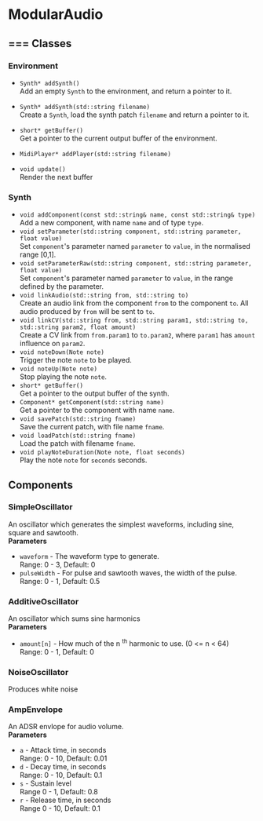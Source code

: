# ModularAudio
===
Classes
---
### Environment
- `Synth* addSynth()`  
Add an empty `Synth` to the environment, and return a pointer to it.  
- `Synth* addSynth(std::string filename)`  
Create a `Synth`, load the synth patch `filename` and return a pointer to it.  
- `short* getBuffer()`  
Get a pointer to the current output buffer of the environment.  
- `MidiPlayer* addPlayer(std::string filename)`  

- `void update()`  
Render the next buffer
### Synth
- `void addComponent(const std::string& name, const std::string& type)`  
Add a new component, with name `name` and of type `type`.  
- `void setParameter(std::string component, std::string parameter, float value)`  
Set `component`'s parameter named `parameter` to `value`, in the normalised range [0,1].  
- `void setParameterRaw(std::string component, std::string parameter, float value)`  
Set `component`'s parameter named `parameter` to `value`, in the range defined by the parameter.    
- `void linkAudio(std::string from, std::string to)`  
Create an audio link from the component `from` to the component `to`. All audio produced by `from` will be sent to `to`.   
- `void linkCV(std::string from, std::string param1, std::string to, std::string param2, float amount)`  
Create a CV link from `from.param1` to `to.param2`, where `param1` has `amount` influence on `param2`.
- `void noteDown(Note note)`  
Trigger the note `note` to be played.
- `void noteUp(Note note)`  
Stop playing the note `note`.
- `short* getBuffer()`  
Get a pointer to the output buffer of the synth.  
- `Component* getComponent(std::string name)`  
Get a pointer to the component with name `name`.
- `void savePatch(std::string fname)`  
Save the current patch, with file name `fname`.  
- `void loadPatch(std::string fname)`  
Load the patch with filename `fname`.  
- `void playNoteDuration(Note note, float seconds)`  
Play the note `note` for `seconds` seconds.

Components
---
### SimpleOscillator
An oscillator which generates the simplest waveforms, including sine, square and sawtooth.  
**Parameters**  
- `waveform` - The waveform type to generate.  
Range: 0 - 3, Default: 0  
- `pulseWidth` - For pulse and sawtooth waves, the width of the pulse.  
Range: 0 - 1, Default: 0.5  
### AdditiveOscillator  
An oscillator which sums sine harmonics  
**Parameters**  
- `amount[n]` - How much of the n <sup>th</sup> harmonic to use. (0 <= n < 64)  
Range: 0 - 1, Default: 0  
### NoiseOscillator  
Produces white noise  
### AmpEnvelope  
An ADSR envlope for audio volume.  
**Parameters**  
- `a` - Attack time, in seconds  
Range: 0 - 10, Default: 0.01  
- `d` - Decay time, in seconds  
Range: 0 - 10, Default: 0.1  
- `s` - Sustain level  
Range 0 - 1, Default: 0.8  
- `r` - Release time, in seconds  
Range 0 - 10, Default: 0.1  
